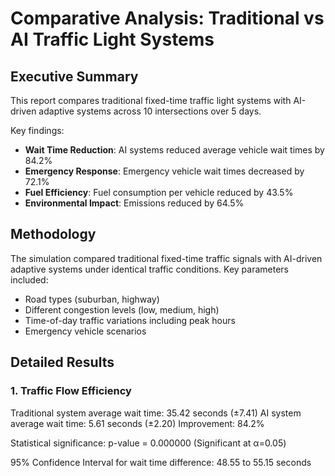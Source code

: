 # Comparative Analysis: Traditional vs AI Traffic Light Systems

## Executive Summary

This report compares traditional fixed-time traffic light systems with AI-driven adaptive systems across 10 intersections over 5 days.

Key findings:
- **Wait Time Reduction**: AI systems reduced average vehicle wait times by 84.2%
- **Emergency Response**: Emergency vehicle wait times decreased by 72.1%
- **Fuel Efficiency**: Fuel consumption per vehicle reduced by 43.5%
- **Environmental Impact**: Emissions reduced by 64.5%

## Methodology

The simulation compared traditional fixed-time traffic signals with AI-driven adaptive systems under identical traffic conditions.
Key parameters included:
- Road types (suburban, highway)
- Different congestion levels (low, medium, high)
- Time-of-day traffic variations including peak hours
- Emergency vehicle scenarios

## Detailed Results

### 1. Traffic Flow Efficiency

Traditional system average wait time: 35.42 seconds (±7.41)
AI system average wait time: 5.61 seconds (±2.20)
Improvement: 84.2%

Statistical significance: p-value = 0.000000 (Significant at α=0.05)

95% Confidence Interval for wait time difference: 48.55 to 55.15 seconds